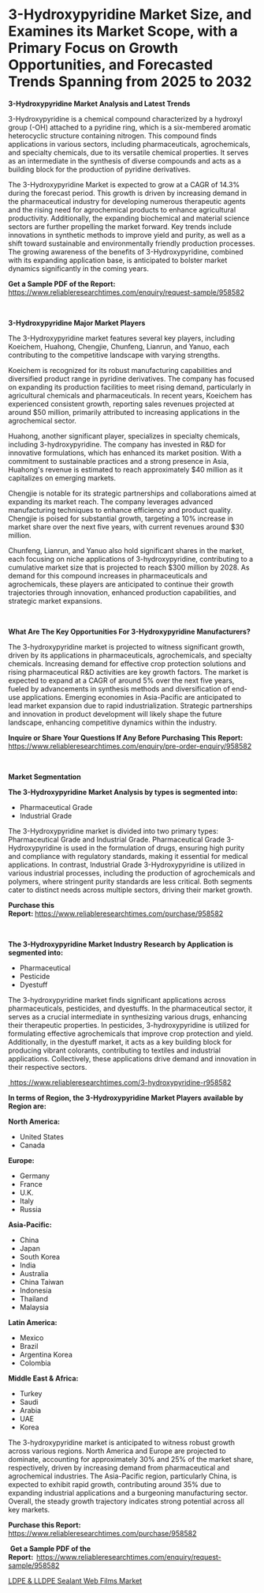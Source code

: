 <p><h1>3-Hydroxypyridine Market Size, and Examines its Market Scope, with a Primary Focus on Growth Opportunities, and Forecasted Trends Spanning from 2025 to 2032</h1></p><p><strong>3-Hydroxypyridine Market Analysis and Latest Trends</strong></p>
<p><p>3-Hydroxypyridine is a chemical compound characterized by a hydroxyl group (-OH) attached to a pyridine ring, which is a six-membered aromatic heterocyclic structure containing nitrogen. This compound finds applications in various sectors, including pharmaceuticals, agrochemicals, and specialty chemicals, due to its versatile chemical properties. It serves as an intermediate in the synthesis of diverse compounds and acts as a building block for the production of pyridine derivatives.</p><p>The 3-Hydroxypyridine Market is expected to grow at a CAGR of 14.3% during the forecast period. This growth is driven by increasing demand in the pharmaceutical industry for developing numerous therapeutic agents and the rising need for agrochemical products to enhance agricultural productivity. Additionally, the expanding biochemical and material science sectors are further propelling the market forward. Key trends include innovations in synthetic methods to improve yield and purity, as well as a shift toward sustainable and environmentally friendly production processes. The growing awareness of the benefits of 3-Hydroxypyridine, combined with its expanding application base, is anticipated to bolster market dynamics significantly in the coming years.</p></p>
<p><strong>Get a Sample PDF of the Report:&nbsp;</strong> <a href="https://www.reliableresearchtimes.com/enquiry/request-sample/958582?utm_campaign=3311&utm_medium=2&utm_source=Github&utm_content=ia&utm_term=21032025&utm_id=3-hydroxypyridine">https://www.reliableresearchtimes.com/enquiry/request-sample/958582</a></p>
<p>&nbsp;</p>
<p><strong>3-Hydroxypyridine Major Market Players</strong></p>
<p><p>The 3-Hydroxypyridine market features several key players, including Koeichem, Huahong, Chengjie, Chunfeng, Lianrun, and Yanuo, each contributing to the competitive landscape with varying strengths.</p><p>Koeichem is recognized for its robust manufacturing capabilities and diversified product range in pyridine derivatives. The company has focused on expanding its production facilities to meet rising demand, particularly in agricultural chemicals and pharmaceuticals. In recent years, Koeichem has experienced consistent growth, reporting sales revenues projected at around $50 million, primarily attributed to increasing applications in the agrochemical sector.</p><p>Huahong, another significant player, specializes in specialty chemicals, including 3-hydroxypyridine. The company has invested in R&D for innovative formulations, which has enhanced its market position. With a commitment to sustainable practices and a strong presence in Asia, Huahong's revenue is estimated to reach approximately $40 million as it capitalizes on emerging markets.</p><p>Chengjie is notable for its strategic partnerships and collaborations aimed at expanding its market reach. The company leverages advanced manufacturing techniques to enhance efficiency and product quality. Chengjie is poised for substantial growth, targeting a 10% increase in market share over the next five years, with current revenues around $30 million.</p><p>Chunfeng, Lianrun, and Yanuo also hold significant shares in the market, each focusing on niche applications of 3-hydroxypyridine, contributing to a cumulative market size that is projected to reach $300 million by 2028. As demand for this compound increases in pharmaceuticals and agrochemicals, these players are anticipated to continue their growth trajectories through innovation, enhanced production capabilities, and strategic market expansions.</p></p>
<p>&nbsp;</p>
<p><strong>What Are The Key Opportunities For 3-Hydroxypyridine Manufacturers?</strong></p>
<p><p>The 3-hydroxypyridine market is projected to witness significant growth, driven by its applications in pharmaceuticals, agrochemicals, and specialty chemicals. Increasing demand for effective crop protection solutions and rising pharmaceutical R&D activities are key growth factors. The market is expected to expand at a CAGR of around 5% over the next five years, fueled by advancements in synthesis methods and diversification of end-use applications. Emerging economies in Asia-Pacific are anticipated to lead market expansion due to rapid industrialization. Strategic partnerships and innovation in product development will likely shape the future landscape, enhancing competitive dynamics within the industry.</p></p>
<p><strong>Inquire or Share Your Questions If Any Before Purchasing This Report:</strong> <a href="https://www.reliableresearchtimes.com/enquiry/pre-order-enquiry/958582?utm_campaign=3311&utm_medium=2&utm_source=Github&utm_content=ia&utm_term=21032025&utm_id=3-hydroxypyridine">https://www.reliableresearchtimes.com/enquiry/pre-order-enquiry/958582</a></p>
<p>&nbsp;</p>
<p><strong>Market Segmentation</strong></p>
<p><strong>The 3-Hydroxypyridine Market Analysis by types is segmented into:</strong></p>
<p><ul><li>Pharmaceutical Grade</li><li>Industrial Grade</li></ul></p>
<p><p>The 3-Hydroxypyridine market is divided into two primary types: Pharmaceutical Grade and Industrial Grade. Pharmaceutical Grade 3-Hydroxypyridine is used in the formulation of drugs, ensuring high purity and compliance with regulatory standards, making it essential for medical applications. In contrast, Industrial Grade 3-Hydroxypyridine is utilized in various industrial processes, including the production of agrochemicals and polymers, where stringent purity standards are less critical. Both segments cater to distinct needs across multiple sectors, driving their market growth.</p></p>
<p><strong>Purchase this Report:&nbsp;</strong><a href="https://www.reliableresearchtimes.com/purchase/958582?utm_campaign=3311&utm_medium=2&utm_source=Github&utm_content=ia&utm_term=21032025&utm_id=3-hydroxypyridine">https://www.reliableresearchtimes.com/purchase/958582</a></p>
<p>&nbsp;</p>
<p><strong>The 3-Hydroxypyridine Market Industry Research by Application is segmented into:</strong></p>
<p><ul><li>Pharmaceutical</li><li>Pesticide</li><li>Dyestuff</li></ul></p>
<p><p>The 3-hydroxypyridine market finds significant applications across pharmaceuticals, pesticides, and dyestuffs. In the pharmaceutical sector, it serves as a crucial intermediate in synthesizing various drugs, enhancing their therapeutic properties. In pesticides, 3-hydroxypyridine is utilized for formulating effective agrochemicals that improve crop protection and yield. Additionally, in the dyestuff market, it acts as a key building block for producing vibrant colorants, contributing to textiles and industrial applications. Collectively, these applications drive demand and innovation in their respective sectors.</p></p>
<p><a href="https://www.reliableresearchtimes.com/3-hydroxypyridine-r958582?utm_campaign=3311&utm_medium=2&utm_source=Github&utm_content=ia&utm_term=21032025&utm_id=3-hydroxypyridine">&nbsp;https://www.reliableresearchtimes.com/3-hydroxypyridine-r958582</a></p>
<p><strong>In terms of Region, the 3-Hydroxypyridine Market Players available by Region are:</strong></p>
<p>
    <p> <strong> North America: </strong>
        <ul>
            <li>United States</li>
            <li>Canada</li>
        </ul>
        </p> 
    <p> <strong> Europe: </strong>
        <ul>
            <li>Germany</li>
            <li>France</li>
            <li>U.K.</li>
            <li>Italy</li>
            <li>Russia</li>
        </ul>
        </p> 
    <p> <strong> Asia-Pacific: </strong>
        <ul>
            <li>China</li>
            <li>Japan</li>
            <li>South Korea</li>
            <li>India</li>
            <li>Australia</li>
            <li>China Taiwan</li>
            <li>Indonesia</li>
            <li>Thailand</li>
            <li>Malaysia</li>
        </ul>
        </p> 
    <p> <strong> Latin America: </strong>
        <ul>
            <li>Mexico</li>
            <li>Brazil</li>
            <li>Argentina Korea</li>
            <li>Colombia</li>
        </ul>
        </p> 
    <p> <strong> Middle East & Africa: </strong>
        <ul>
            <li>Turkey</li>
            <li>Saudi</li>
            <li>Arabia</li>
            <li>UAE</li>
            <li>Korea</li>
        </ul>
    </p>
    </p>
<p><p>The 3-hydroxypyridine market is anticipated to witness robust growth across various regions. North America and Europe are projected to dominate, accounting for approximately 30% and 25% of the market share, respectively, driven by increasing demand from pharmaceutical and agrochemical industries. The Asia-Pacific region, particularly China, is expected to exhibit rapid growth, contributing around 35% due to expanding industrial applications and a burgeoning manufacturing sector. Overall, the steady growth trajectory indicates strong potential across all key markets.</p></p>
<p><strong>Purchase this Report: </strong><a href="https://www.reliableresearchtimes.com/purchase/958582?utm_campaign=3311&utm_medium=2&utm_source=Github&utm_content=ia&utm_term=21032025&utm_id=3-hydroxypyridine">https://www.reliableresearchtimes.com/purchase/958582</a></p>
<p>&nbsp;<strong>Get a Sample PDF of the Report:&nbsp;&nbsp;</strong><a href="https://www.reliableresearchtimes.com/enquiry/request-sample/958582?utm_campaign=3311&utm_medium=2&utm_source=Github&utm_content=ia&utm_term=21032025&utm_id=3-hydroxypyridine">https://www.reliableresearchtimes.com/enquiry/request-sample/958582</a></p>
<p><strong></strong></p>
<p><p><a href="https://github.com/huelarnzeba29/Market-Research-Report-List-1/blob/main/ldpe-lldpe-sealant-web-films-market.md?utm_campaign=3311&utm_medium=2&utm_source=Github&utm_content=ia&utm_term=21032025&utm_id=3-hydroxypyridine">LDPE & LLDPE Sealant Web Films Market</a></p></p>